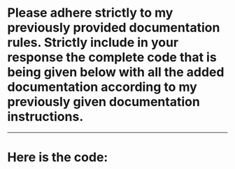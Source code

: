 # Please adhere strictly to my previously provided documentation rules. Strictly include in your response the complete code that is being given below with all the added documentation according to my previously given documentation instructions. 

---

# Here is the code: